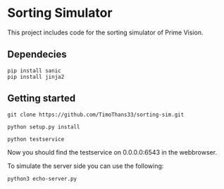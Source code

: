 # Sorting Simulator
This project includes code for the sorting simulator of Prime Vision.

## Dependecies
```
pip install sanic
pip install jinja2
```

## Getting started
```
git clone https://github.com/TimoThans33/sorting-sim.git
```
```
python setup.py install
```
```
python testservice
```
Now you should find the testservice on 0.0.0.0:6543 in the webbrowser.

To simulate the server side you can use the following:
```
python3 echo-server.py
```

